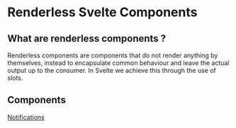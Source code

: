# Renderless Svelte Components

## What are renderless components ?

Renderless components are components that do not render anything by themselves, instead to encapsulate common behaviour and leave the actual output up to the consumer.  In Svelte we achieve this through the use of slots.

## Components

[Notifications](/docs/Notifications.md)
